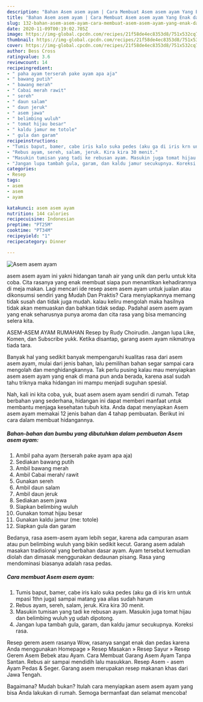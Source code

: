 ```yaml
---
description: "Bahan Asem asem ayam | Cara Membuat Asem asem ayam Yang Enak dan Simpel"
title: "Bahan Asem asem ayam | Cara Membuat Asem asem ayam Yang Enak dan Simpel"
slug: 132-bahan-asem-asem-ayam-cara-membuat-asem-asem-ayam-yang-enak-dan-simpel
date: 2020-11-09T00:19:02.705Z
image: https://img-global.cpcdn.com/recipes/21f58de4ec8353d8/751x532cq70/asem-asem-ayam-foto-resep-utama.jpg
thumbnail: https://img-global.cpcdn.com/recipes/21f58de4ec8353d8/751x532cq70/asem-asem-ayam-foto-resep-utama.jpg
cover: https://img-global.cpcdn.com/recipes/21f58de4ec8353d8/751x532cq70/asem-asem-ayam-foto-resep-utama.jpg
author: Bess Cross
ratingvalue: 3.6
reviewcount: 14
recipeingredient:
- " paha ayam terserah pake ayam apa aja"
- " bawang putih"
- " bawang merah"
- " Cabai merah rawit"
- " sereh"
- " daun salam"
- " daun jeruk"
- " asem jawa"
- " belimbing wuluh"
- " tomat hijau besar"
- " kaldu jamur me totole"
- " gula dan garam"
recipeinstructions:
- "Tumis baput, bamer, cabe iris kalo suka pedes (aku ga di iris krn untuk mpasi 1thn juga) sampai matang yaa alias sudah harum"
- "Rebus ayam, sereh, salam, jeruk. Kira kira 30 menit."
- "Masukin tumisan yang tadi ke rebusan ayam. Masukin juga tomat hijau dan belimbing wuluh yg udah dipotong."
- "Jangan lupa tambah gula, garam, dan kaldu jamur secukupnya. Koreksi rasa."
categories:
- Resep
tags:
- asem
- asem
- ayam

katakunci: asem asem ayam 
nutrition: 144 calories
recipecuisine: Indonesian
preptime: "PT25M"
cooktime: "PT34M"
recipeyield: "1"
recipecategory: Dinner

---
```



![Asem asem ayam](https://img-global.cpcdn.com/recipes/21f58de4ec8353d8/751x532cq70/asem-asem-ayam-foto-resep-utama.jpg)


asem asem ayam ini yakni hidangan tanah air yang unik dan perlu untuk kita coba. Cita rasanya yang enak membuat siapa pun menantikan kehadirannya di meja makan.
Lagi mencari ide resep asem asem ayam untuk jualan atau dikonsumsi sendiri yang Mudah Dan Praktis? Cara menyiapkannya memang tidak susah dan tidak juga mudah. kalau keliru mengolah maka hasilnya tidak akan memuaskan dan bahkan tidak sedap. Padahal asem asem ayam yang enak seharusnya punya aroma dan cita rasa yang bisa memancing selera kita.

ASEM-ASEM AYAM RUMAHAN Resep by Rudy Choirudin. Jangan lupa Like, Komen, dan Subscribe yukk. Ketika disantap, garang asem ayam nikmatnya tiada tara.

Banyak hal yang sedikit banyak mempengaruhi kualitas rasa dari asem asem ayam, mulai dari jenis bahan, lalu pemilihan bahan segar sampai cara mengolah dan menghidangkannya. Tak perlu pusing kalau mau menyiapkan asem asem ayam yang enak di mana pun anda berada, karena asal sudah tahu triknya maka hidangan ini mampu menjadi suguhan spesial.


Nah, kali ini kita coba, yuk, buat asem asem ayam sendiri di rumah. Tetap berbahan yang sederhana, hidangan ini dapat memberi manfaat untuk membantu menjaga kesehatan tubuh kita. Anda dapat menyiapkan Asem asem ayam memakai 12 jenis bahan dan 4 tahap pembuatan. Berikut ini cara dalam membuat hidangannya.

<!--inarticleads1-->

##### Bahan-bahan dan bumbu yang dibutuhkan dalam pembuatan Asem asem ayam:

1. Ambil  paha ayam (terserah pake ayam apa aja)
1. Sediakan  bawang putih
1. Ambil  bawang merah
1. Ambil  Cabai merah/ rawit
1. Gunakan  sereh
1. Ambil  daun salam
1. Ambil  daun jeruk
1. Sediakan  asem jawa
1. Siapkan  belimbing wuluh
1. Gunakan  tomat hijau besar
1. Gunakan  kaldu jamur (me: totole)
1. Siapkan  gula dan garam


Bedanya, rasa asem-asem ayam lebih segar, karena ada campuran asam atau pun belimbing wuluh yang bikin sedikit kecut. Garang asem adalah masakan tradisional yang berbahan dasar ayam. Ayam tersebut kemudian diolah dan dimasak menggunakan dedaunan pisang. Rasa yang mendominasi biasanya adalah rasa pedas. 

<!--inarticleads2-->

##### Cara membuat Asem asem ayam:

1. Tumis baput, bamer, cabe iris kalo suka pedes (aku ga di iris krn untuk mpasi 1thn juga) sampai matang yaa alias sudah harum
1. Rebus ayam, sereh, salam, jeruk. Kira kira 30 menit.
1. Masukin tumisan yang tadi ke rebusan ayam. Masukin juga tomat hijau dan belimbing wuluh yg udah dipotong.
1. Jangan lupa tambah gula, garam, dan kaldu jamur secukupnya. Koreksi rasa.


Resep gerem asem rasanya Wow, rasanya sangat enak dan pedas karena Anda menggunakan Homepage » Resep Masakan » Resep Sayur » Resep Gerem Asem Bebek atau Ayam. Cara Membuat Garang Asem Ayam Tanpa Santan. Rebus air sampai mendidih lalu masukkan. Resep Asem - asem Ayam Pedas &amp; Seger. Garang asem merupakan resep makanan khas dari Jawa Tengah. 

Bagaimana? Mudah bukan? Itulah cara menyiapkan asem asem ayam yang bisa Anda lakukan di rumah. Semoga bermanfaat dan selamat mencoba!
